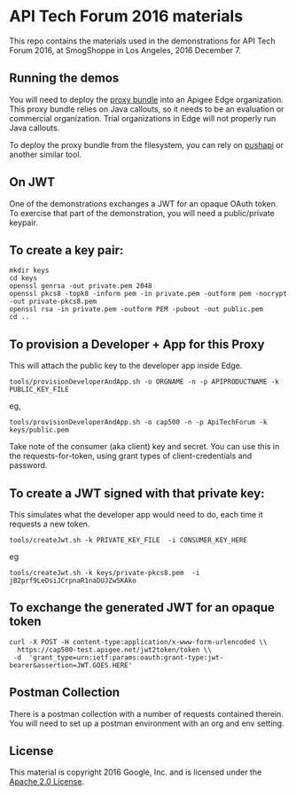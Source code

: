 # API Tech Forum 2016 materials

This repo contains the materials used in the demonstrations for API Tech Forum 2016,
at SmogShoppe in Los Angeles, 2016 December 7.


## Running the demos

You will need to deploy the [proxy bundle](apiproxy) into an Apigee Edge organization.
This proxy bundle relies on Java callouts, so it needs to be an evaluation or commercial organization. Trial organizations in Edge will not properly run Java callouts.

To deploy the proxy bundle from the filesystem, you can rely on [pushapi](https://github.com/carloseberhardt/apiploy) or another similar tool.  



## On JWT

One of the demonstrations exchanges a JWT for an opaque OAuth token. To exercise that part of the demonstration, you will need a public/private keypair. 


## To create a key pair:


```
mkdir keys
cd keys
openssl genrsa -out private.pem 2048
openssl pkcs8 -topk8 -inform pem -in private.pem -outform pem -nocrypt -out private-pkcs8.pem
openssl rsa -in private.pem -outform PEM -pubout -out public.pem
cd ..
```

## To provision a Developer + App for this Proxy

This will attach the public key to the developer app inside Edge.


```
tools/provisionDeveloperAndApp.sh -o ORGNAME -n -p APIPRODUCTNAME -k PUBLIC_KEY_FILE
```

eg,


```
tools/provisionDeveloperAndApp.sh -o cap500 -n -p ApiTechForum -k keys/public.pem 
```


Take note of the consumer (aka client) key and secret.  You can use this
in the requests-for-token, using grant types of client-credentials and
password.


## To create a JWT signed with that private key:

This simulates what the developer app would need to do, each time it requests a new token. 

```
tools/createJwt.sh -k PRIVATE_KEY_FILE  -i CONSUMER_KEY_HERE
```
eg

```
tools/createJwt.sh -k keys/private-pkcs8.pem  -i jB2prf9LeDsiJCrpnaR1naDUJZw5KAko
```

## To exchange the generated JWT for an opaque token

```
curl -X POST -H content-type:application/x-www-form-urlencoded \\
  https://cap500-test.apigee.net/jwt2token/token \\
 -d  'grant_type=urn:ietf:params:oauth:grant-type:jwt-bearer&assertion=JWT.GOES.HERE'
```

## Postman Collection

There is a postman collection with a number of requests contained therein.
You will need to set up a postman environment with an org and env setting.


## License

This material is copyright 2016 Google, Inc.
and is licensed under the [Apache 2.0 License](LICENSE). 

